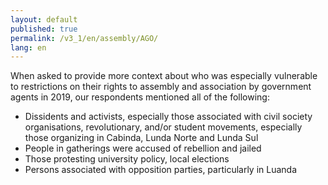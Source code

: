 ```yaml
---
layout: default
published: true
permalink: /v3_1/en/assembly/AGO/
lang: en
---
```

When asked to provide more context about who was especially vulnerable to restrictions on their rights to assembly and association by government agents in 2019, our respondents mentioned all of the following:

-	Dissidents and activists, especially those associated with civil society organisations, revolutionary, and/or student movements, especially those organizing in Cabinda, Lunda Norte and Lunda Sul
-	People in gatherings were accused of rebellion and jailed
-	Those protesting university policy, local elections
-	Persons associated with opposition parties, particularly in Luanda

